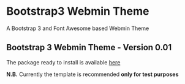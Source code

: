 Bootstrap3 Webmin Theme
=======================

A Bootstrap 3 and Font Awesome based Webmin Theme

Bootstrap 3 Webmin Theme - Version 0.01
------------------------------------------------------

The package ready to install is available [here](http://winfuture.it/bootstrap.wbt.gz)

**N.B.** Currently the template is recommended **only for test purposes**
